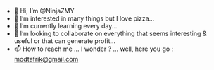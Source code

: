 - 👋 Hi, I’m @NinjaZMY
- 👀 I’m interested in many things but I love pizza...
- 🌱 I’m currently learning every day...
- 💞️ I’m looking to collaborate on everything that seems interesting & useful or that can generate profit...
- 📫 How to reach me ... I wonder ? ... well, here you go : modtafrik@gmail.com

<!---
NinjaZMY/NinjaZMY is a ✨ special ✨ repository because its `README.md` (this file) appears on your GitHub profile.
You can click the Preview link to take a look at your changes.
--->
